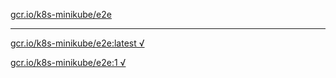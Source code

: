 [gcr.io/k8s-minikube/e2e](https://hub.docker.com/r/anjia0532/k8s-minikube.e2e/tags/) 

----
[gcr.io/k8s-minikube/e2e:latest √](https://hub.docker.com/r/anjia0532/k8s-minikube.e2e/tags/)

[gcr.io/k8s-minikube/e2e:1 √](https://hub.docker.com/r/anjia0532/k8s-minikube.e2e/tags/)

